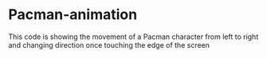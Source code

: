# Pacman-animation
This code is showing the movement of a Pacman character from left to right and changing direction once touching the edge of the screen
